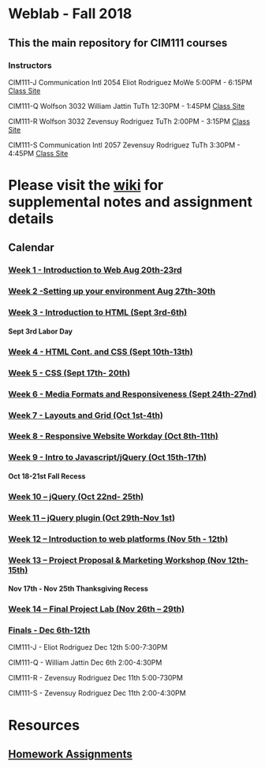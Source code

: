 # Weblab - Fall 2018

## This the main repository for CIM111 courses

### Instructors

CIM111-J Communication Intl 2054 Eliot Rodriguez MoWe 5:00PM - 6:15PM [Class Site]()

CIM111-Q Wolfson 3032 William Jattin TuTh 12:30PM - 1:45PM [Class Site](https://github.com/wjattin/weblab/)

CIM111-R Wolfson 3032 Zevensuy Rodriguez TuTh 2:00PM - 3:15PM [Class Site](https://github.com/zevenrodriguez/Weblab)

CIM111-S Communication Intl 2057 Zevensuy Rodriguez TuTh 3:30PM - 4:45PM [Class Site](https://github.com/zevenrodriguez/Weblab)


# Please visit the [wiki](https://github.com/UMInteractive/Weblab/wiki) for supplemental notes and assignment details

## Calendar

### [Week 1 - Introduction to Web Aug 20th-23rd ](https://github.com/UMInteractive/Weblab/wiki/1-Intro-to-the-WWW)

### [Week 2 -Setting up your environment Aug 27th-30th](https://github.com/UMInteractive/Weblab/wiki/Setting-Up-Your-Environment)

### [Week 3 - Introduction to HTML (Sept 3rd-6th)](https://github.com/UMInteractive/Weblab/wiki/2-HTML)

#### Sept 3rd Labor Day

### [Week 4 - HTML Cont. and CSS (Sept 10th-13th)](https://github.com/UMInteractive/Weblab/wiki/3-CSS)

### [Week 5 - CSS (Sept 17th- 20th)](https://github.com/UMInteractive/Weblab/wiki/3-CSS)

### [Week 6 - Media Formats and Responsiveness (Sept 24th-27nd)](https://github.com/UMInteractive/Weblab/wiki/4-Media-Queries)

### [Week 7 - Layouts and Grid (Oct 1st-4th)](https://github.com/UMInteractive/Weblab/wiki/5-Layout)

### [Week 8 - Responsive Website Workday (Oct 8th-11th)]()

### [Week 9 - Intro to Javascript/jQuery (Oct 15th-17th)](https://github.com/UMInteractive/Weblab/wiki/6-Javascript)

#### Oct 18-21st Fall Recess

### [Week 10 – jQuery (Oct 22nd- 25th)](https://github.com/UMInteractive/Weblab/wiki/6-Javascript)

### [Week 11 – jQuery plugin (Oct 29th-Nov 1st)](https://github.com/UMInteractive/Weblab/wiki/7-jQuery-Plugins)

### [Week 12 – Introduction to web platforms (Nov 5th - 12th)]()

### [Week 13 – Project Proposal & Marketing Workshop (Nov 12th-15th)](https://github.com/UMInteractive/Weblab/wiki/9-S.E.O.)

#### Nov 17th - Nov 25th Thanksgiving Recess

### [Week 14 – Final Project Lab (Nov 26th – 29th)]()

### [Finals - Dec 6th-12th](https://github.com/UMInteractive/Weblab/wiki/0-Assignments)
CIM111-J - Eliot Rodriguez Dec 12th 5:00-7:30PM

CIM111-Q - William Jattin  Dec 6th 2:00-4:30PM

CIM111-R - Zevensuy Rodriguez Dec 11th 5:00-730PM

CIM111-S - Zevensuy Rodriguez Dec 11th 2:00-4:30PM

# Resources

## [Homework Assignments](https://github.com/UMInteractive/Weblab/wiki/0-Assignments)
